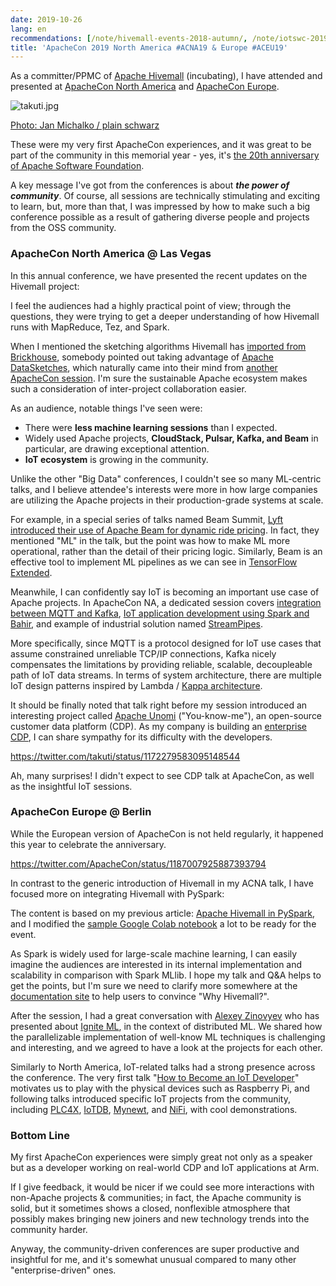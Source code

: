 ```yaml
---
date: 2019-10-26
lang: en
recommendations: [/note/hivemall-events-2018-autumn/, /note/iotswc-2019/, /note/hivemall-pyspark/]
title: 'ApacheCon 2019 North America #ACNA19 & Europe #ACEU19'
---
```


As a committer/PPMC of [Apache Hivemall](https://github.com/apache/incubator-hivemall) (incubating), I have attended and presented at [ApacheCon North America](https://www.apachecon.com/acna19/) and [ApacheCon Europe](https://aceu19.apachecon.com). 

![takuti.jpg](/images/apachecon-2019/takuti.jpg)

[Photo: Jan Michalko / plain schwarz](https://www.flickr.com/photos/newthinking_de/48950979278/in/album-72157711465296723/)

These were my very first ApacheCon experiences, and it was great to be part of the community in this memorial year - yes, it's [the 20th anniversary of Apache Software Foundation](https://www.infoq.com/news/2019/09/apachecon-opening-keynote/).

A key message I've got from the conferences is about ***the power of community***. Of course, all sessions are technically stimulating and exciting to learn, but, more than that, I was impressed by how to make such a big conference possible as a result of gathering diverse people and projects from the OSS community.

### ApacheCon North America @ Las Vegas

In this annual conference, we have presented the recent updates on the Hivemall project:

<script async class="speakerdeck-embed" data-id="18bfa20f16fd441a84d703fd14b6fee3" data-ratio="1.77777777777778" src="//speakerdeck.com/assets/embed.js"></script>

I feel the audiences had a highly practical point of view; through the questions, they were trying to get a deeper understanding of how Hivemall runs with MapReduce, Tez, and Spark.

When I mentioned the sketching algorithms Hivemall has [imported from Brickhouse](https://github.com/apache/incubator-hivemall/pull/135), somebody pointed out taking advantage of [Apache DataSketches](https://datasketches.github.io), which naturally came into their mind from [another ApacheCon session](https://www.apachecon.com/acna19/s/#/scheduledEvent/1181). I'm sure the sustainable Apache ecosystem makes such a consideration of inter-project collaboration easier.

As an audience, notable things I've seen were:

- There were **less machine learning sessions** than I expected.
- Widely used Apache projects, **CloudStack, Pulsar, Kafka, and Beam** in particular, are drawing exceptional attention.
- **IoT ecosystem** is growing in the community.

Unlike the other "Big Data" conferences, I couldn't see so many ML-centric talks, and I believe attendee's interests were more in how large companies are utilizing the Apache projects in their production-grade systems at scale.

For example, in a special series of talks named Beam Summit, [Lyft introduced their use of Apache Beam for dynamic ride pricing](https://docs.google.com/presentation/d/1WCFny8qlWzb_ebZdUm3IxkoqWCjA5-r_TtCB8x0qa9g/edit#slide=id.g1af79f30ad_0_11). In fact, they mentioned "ML" in the talk, but the point was how to make ML more operational, rather than the detail of their pricing logic. Similarly, Beam is an effective tool to implement ML pipelines as we can see in [TensorFlow Extended](https://github.com/tensorflow/tfx).

Meanwhile, I can confidently say IoT is becoming an important use case of Apache projects. In ApacheCon NA, a dedicated session covers [integration between MQTT and Kafka](https://www.confluent.io/hub/confluentinc/kafka-connect-mqtt), [IoT application development using Spark and Bahir](https://github.com/lresende/bahir-iot-demo), and example of industrial solution named [StreamPipes](https://www.streampipes.org/).

More specifically, since MQTT is a protocol designed for IoT use cases that assume constrained unreliable TCP/IP connections, Kafka nicely compensates the limitations by providing reliable, scalable, decoupleable path of IoT data streams. In terms of system architecture, there are multiple IoT design patterns inspired by Lambda / [Kappa architecture](https://www.oreilly.com/ideas/applying-the-kappa-architecture-in-the-telco-industry).

It should be finally noted that talk right before my session introduced an interesting project called [Apache Unomi](https://unomi.apache.org ) ("You-know-me"), an open-source customer data platform (CDP). As my company is building an [enterprise CDP](https://www.treasuredata.com), I can share sympathy for its difficulty with the developers.

https://twitter.com/takuti/status/1172279583095148544

Ah, many surprises! I didn't expect to see CDP talk at ApacheCon, as well as the insightful IoT sessions.

### ApacheCon Europe @ Berlin

While the European version of ApacheCon is not held regularly, it happened this year to celebrate the anniversary.

https://twitter.com/ApacheCon/status/1187007925887393794

In contrast to the generic introduction of Hivemall in my ACNA talk, I have focused more on integrating Hivemall with PySpark:

<script async class="speakerdeck-embed" data-id="f6c6ade94b9a41b7b0ba5c5db5da8e1c" data-ratio="1.77777777777778" src="//speakerdeck.com/assets/embed.js"></script>

The content is based on my previous article: [Apache Hivemall in PySpark](/note/hivemall-pyspark), and I modified the [sample Google Colab notebook](https://gist.github.com/takuti/59bc761543786112a86528f61bbae67c) a lot to be ready for the event. 

As Spark is widely used for large-scale machine learning, I can easily imagine the audiences are interested in its internal implementation and scalability in comparison with Spark MLlib. I hope my talk and Q&A helps to get the points, but I'm sure we need to clarify more somewhere at the [documentation site](https://hivemall.incubator.apache.org/userguide/) to help users to convince "Why Hivemall?".

After the session, I had a great conversation with [Alexey Zinovyev](https://github.com/zaleslaw) who has presented about [Ignite ML](https://apacheignite.readme.io/docs/machine-learning), in the context of distributed ML. We shared how the parallelizable implementation of well-know ML techniques is challenging and interesting, and we agreed to have a look at the projects for each other.

Similarly to North America, IoT-related talks had a strong presence across the conference. The very first talk "[How to Become an IoT Developer](https://aceu19.apachecon.com/session/how-become-iot-developer-and-have-fun)" motivates us to play with the physical devices such as Raspberry Pi, and following talks introduced specific IoT projects from the community, including [PLC4X](https://github.com/apache/plc4x), [IoTDB](https://github.com/apache/incubator-iotdb), [Mynewt](https://mynewt.apache.org), and [NiFi](https://nifi.apache.org), with cool demonstrations.

### Bottom Line

My first ApacheCon experiences were simply great not only as a speaker but as a developer working on real-world CDP and IoT applications at Arm. 

If I give feedback, it would be nicer if we could see more interactions with non-Apache projects & communities; in fact, the Apache community is solid, but it sometimes shows a closed, nonflexible atmosphere that possibly makes bringing new joiners and new technology trends into the community harder.

Anyway, the community-driven conferences are super productive and insightful for me, and it's somewhat unusual compared to many other "enterprise-driven" ones. 